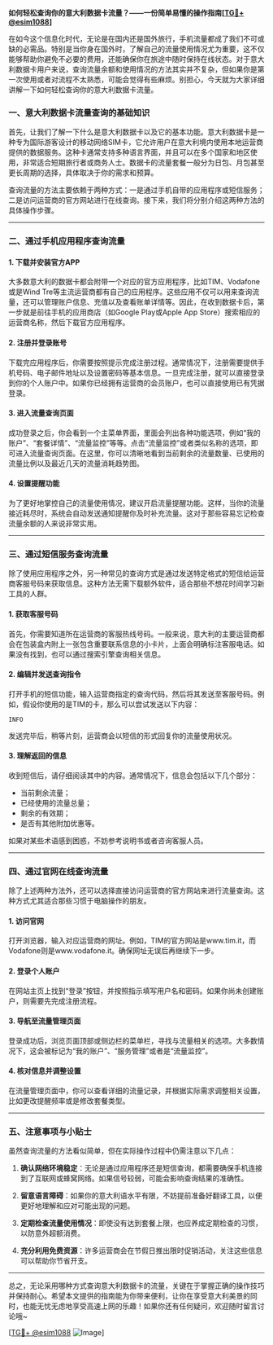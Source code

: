**如何轻松查询你的意大利数据卡流量？——一份简单易懂的操作指南[[TG💪+ @esim1088](https://t.me/s/esim1088)]**

在如今这个信息化时代，无论是在国内还是国外旅行，手机流量都成了我们不可或缺的必需品。特别是当你身在国外时，了解自己的流量使用情况尤为重要，这不仅能够帮助你避免不必要的费用，还能确保你在旅途中随时保持在线状态。对于意大利数据卡用户来说，查询流量余额和使用情况的方法其实并不复杂，但如果你是第一次使用或者对流程不太熟悉，可能会觉得有些麻烦。别担心，今天就为大家详细讲解一下如何轻松查询你的意大利数据卡流量。

### 一、意大利数据卡流量查询的基础知识

首先，让我们了解一下什么是意大利数据卡以及它的基本功能。意大利数据卡是一种专为国际游客设计的移动网络SIM卡，它允许用户在意大利境内使用本地运营商提供的数据服务。这种卡通常支持多种语言界面，并且可以在多个国家和地区使用，非常适合短期旅行者或商务人士。数据卡的流量套餐一般分为日包、月包甚至更长周期的选择，具体取决于你的需求和预算。

查询流量的方法主要依赖于两种方式：一是通过手机自带的应用程序或短信服务；二是访问运营商的官方网站进行在线查询。接下来，我们将分别介绍这两种方法的具体操作步骤。

---

### 二、通过手机应用程序查询流量

#### 1. **下载并安装官方APP**
大多数意大利的数据卡都会附带一个对应的官方应用程序，比如TIM、Vodafone或是Wind Tre等主流运营商都有自己的应用程序。这些应用不仅可以用来查询流量，还可以管理账户信息、充值以及查看账单详情等。因此，在收到数据卡后，第一步就是前往手机的应用商店（如Google Play或Apple App Store）搜索相应的运营商名称，然后下载官方应用程序。

#### 2. **注册并登录账号**
下载完应用程序后，你需要按照提示完成注册过程。通常情况下，注册需要提供手机号码、电子邮件地址以及设置密码等基本信息。一旦完成注册，就可以直接登录到你的个人账户中。如果你已经拥有运营商的会员账户，也可以直接使用已有凭据登录。

#### 3. **进入流量查询页面**
成功登录之后，你会看到一个主菜单界面，里面会列出各种功能选项，例如“我的账户”、“套餐详情”、“流量监控”等等。点击“流量监控”或者类似名称的选项，即可进入流量查询页面。在这里，你可以清晰地看到当前剩余的流量数量、已使用的流量比例以及最近几天的流量消耗趋势图。

#### 4. **设置提醒功能**
为了更好地掌控自己的流量使用情况，建议开启流量提醒功能。这样，当你的流量接近耗尽时，系统会自动发送通知提醒你及时补充流量。这对于那些容易忘记检查流量余额的人来说非常实用。

---

### 三、通过短信服务查询流量

除了使用应用程序之外，另一种常见的查询方式是通过发送特定格式的短信给运营商客服号码来获取信息。这种方法无需下载额外软件，适合那些不想花时间学习新工具的人群。

#### 1. **获取客服号码**
首先，你需要知道所在运营商的客服热线号码。一般来说，意大利的主要运营商都会在包装盒内附上一张包含重要联系信息的小卡片，上面会明确标注客服电话。如果没有找到，也可以通过搜索引擎查询相关信息。

#### 2. **编辑并发送查询指令**
打开手机的短信功能，输入运营商指定的查询代码，然后将其发送至客服号码。例如，假设你使用的是TIM的卡，那么可以尝试发送以下内容：
```
INFO
```
发送完毕后，稍等片刻，运营商会以短信的形式回复你的流量使用状况。

#### 3. **理解返回的信息**
收到短信后，请仔细阅读其中的内容。通常情况下，信息会包括以下几个部分：
- 当前剩余流量；
- 已经使用的流量总量；
- 剩余的有效期；
- 是否有其他附加优惠等。

如果对某些术语感到困惑，不妨参考说明书或者咨询客服人员。

---

### 四、通过官网在线查询流量

除了上述两种方法外，还可以选择直接访问运营商的官方网站来进行流量查询。这种方式尤其适合那些习惯于电脑操作的朋友。

#### 1. **访问官网**
打开浏览器，输入对应运营商的网址。例如，TIM的官方网站是www.tim.it，而Vodafone则是www.vodafone.it。确保网址无误后再继续下一步。

#### 2. **登录个人账户**
在网站主页上找到“登录”按钮，并按照指示填写用户名和密码。如果你尚未创建账户，则需要先完成注册流程。

#### 3. **导航至流量管理页面**
登录成功后，浏览页面顶部或侧边栏的菜单栏，寻找与流量相关的选项。大多数情况下，这会被标记为“我的账户”、“服务管理”或者是“流量监控”。

#### 4. **核对信息并调整设置**
在流量管理页面中，你可以查看详细的流量记录，并根据实际需求调整相关设置，比如更改提醒频率或是修改套餐类型。

---

### 五、注意事项与小贴士

虽然查询流量的方法看似简单，但在实际操作过程中仍需注意以下几点：

1. **确认网络环境稳定**：无论是通过应用程序还是短信查询，都需要确保手机连接到了互联网或蜂窝网络。如果信号较弱，可能会影响查询结果的准确性。
   
2. **留意语言障碍**：如果你的意大利语水平有限，不妨提前准备好翻译工具，以便更好地理解和应对可能出现的问题。

3. **定期检查流量使用情况**：即使没有达到套餐上限，也应养成定期检查的习惯，以防意外超额消费。

4. **充分利用免费资源**：许多运营商会在节假日推出限时促销活动，关注这些信息可以帮助你节省开支。

---

总之，无论采用哪种方式查询意大利数据卡的流量，关键在于掌握正确的操作技巧并保持耐心。希望本文提供的指南能为你带来便利，让你在享受意大利美景的同时，也能无忧无虑地享受高速上网的乐趣！如果你还有任何疑问，欢迎随时留言讨论哦~

[[TG💪+ @esim1088](https://t.me/s/esim1088) ![Image](https://i.postimg.cc/4NQfJmqS/Snipaste-2025-05-13-00-14-12.png)]